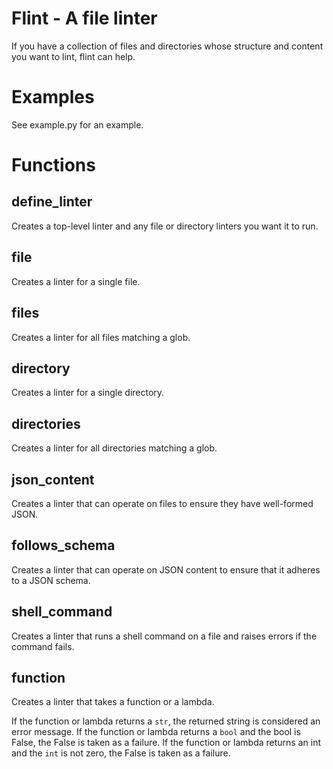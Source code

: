 # Flint - A file linter

If you have a collection of files and directories whose structure and content you want to lint, flint can help.

# Examples

See example.py for an example.

# Functions

## define_linter

Creates a top-level linter and any file or directory linters you want it to run.

## file

Creates a linter for a single file.

## files

Creates a linter for all files matching a glob.

## directory

Creates a linter for a single directory.

## directories

Creates a linter for all directories matching a glob.

## json_content

Creates a linter that can operate on files to ensure they have well-formed JSON.

## follows_schema

Creates a linter that can operate on JSON content to ensure that it adheres to a JSON schema.

## shell_command

Creates a linter that runs a shell command on a file and raises errors if the command fails.

## function

Creates a linter that takes a function or a lambda.

If the function or lambda returns a `str`, the returned string is considered an error message.
If the function or lambda returns a `bool` and the bool is False, the False is taken as a failure.
If the function or lambda returns an int and the `int` is not zero, the False is taken as a failure.
